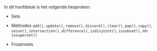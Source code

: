 In dit hoofdstuk is het volgende besproken:

-   Sets

-   Methodes `add()`, `update()`, `remove()`, `discard()`, `clear()`,
    `pop()`, `copy()`, `union()`, `intersection()`, `difference()`,
    `isdisjoint()`, `issubset()`, en `issuperset()`

-   Frozensets
